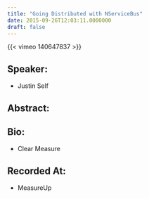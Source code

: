 ```yaml
---
title: "Going Distributed with NServiceBus"
date: 2015-09-26T12:03:11.0000000
draft: false
---
```


{{< vimeo 140647837 >}}

## Speaker:

 - Justin Self

## Abstract:



## Bio:

 - <p>Clear Measure</p>

## Recorded At:

 - MeasureUp

